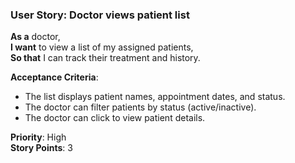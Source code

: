 ### User Story: Doctor views patient list

**As a** doctor,  
**I want** to view a list of my assigned patients,  
**So that** I can track their treatment and history.

**Acceptance Criteria**:
- The list displays patient names, appointment dates, and status.
- The doctor can filter patients by status (active/inactive).
- The doctor can click to view patient details.

**Priority**: High  
**Story Points**: 3
